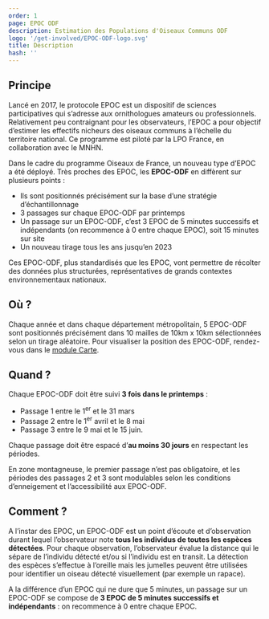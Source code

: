 ```yaml
---
order: 1
page: EPOC ODF
description: Estimation des Populations d'Oiseaux Communs ODF
logo: '/get-involved/EPOC-ODF-logo.svg'
title: Description
hash: ''
---
```


## Principe

<div class="InformativePageParagraph">

Lancé en 2017, le protocole EPOC est un dispositif de sciences participatives qui s’adresse aux ornithologues amateurs ou professionnels. Relativement peu contraignant pour les observateurs, l’EPOC a pour objectif d’estimer les effectifs nicheurs des oiseaux communs à l’échelle du territoire national. Ce programme est piloté par la LPO France, en collaboration avec le MNHN.

Dans le cadre du programme Oiseaux de France, un nouveau type d’EPOC a été déployé. Très proches des EPOC, les **EPOC-ODF** en diffèrent sur plusieurs points :

- Ils sont positionnés précisément sur la base d’une stratégie d’échantillonnage
- 3 passages sur chaque EPOC-ODF par printemps
- Un passage sur un EPOC-ODF, c’est 3 EPOC de 5 minutes successifs et indépendants (on recommence à 0 entre chaque EPOC), soit 15 minutes sur site
- Un nouveau tirage tous les ans jusqu’en 2023

Ces EPOC-ODF, plus standardisés que les EPOC, vont permettre de récolter des données plus structurées, représentatives de grands contextes environnementaux nationaux.

</div>

## Où ?

<div class="InformativePageParagraph">

Chaque année et dans chaque département métropolitain, 5 EPOC-ODF sont positionnés précisément dans 10 mailles de 10km x 10km sélectionnées selon un tirage aléatoire. Pour visualiser la position des EPOC-ODF, rendez-vous dans le [module Carte](/prospecting).

</div>

## Quand ?

<div class="InformativePageParagraph">

Chaque EPOC-ODF doit être suivi **3 fois dans le printemps** :

- Passage 1 entre le 1<sup>er</sup> et le 31 mars
- Passage 2 entre le 1<sup>er</sup> avril et le 8 mai
- Passage 3 entre le 9 mai et le 15 juin.

Chaque passage doit être espacé d’**au moins 30 jours** en respectant les périodes.

En zone montagneuse, le premier passage n’est pas obligatoire, et les périodes des passages 2 et 3 sont modulables selon les conditions d’enneigement et l’accessibilité aux EPOC-ODF.

</div>

## Comment ?

<div class="InformativePageParagraph">

A l’instar des EPOC, un EPOC-ODF est un point d’écoute et d’observation durant lequel l’observateur note **tous les individus de toutes les espèces détectées**. Pour chaque observation, l’observateur évalue la distance qui le sépare de l’individu détecté et/ou si l’individu est en transit. La détection des espèces s’effectue à l’oreille mais les jumelles peuvent être utilisées pour identifier un oiseau détecté visuellement (par exemple un rapace).

A la différence d’un EPOC qui ne dure que 5 minutes, un passage sur un EPOC-ODF se compose de **3 EPOC de 5 minutes successifs et indépendants** : on recommence à 0 entre chaque EPOC.

</div>
